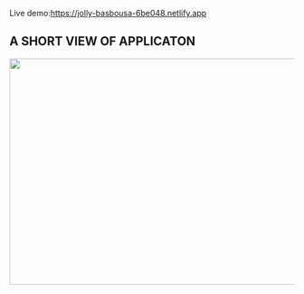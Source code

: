 
Live demo:https://jolly-basbousa-6be048.netlify.app

## A SHORT VIEW OF APPLICATON

<img src="[https://giphy.com/embed/97Dbq5pnLp4dM5WRWk](https://media.giphy.com/media/97Dbq5pnLp4dM5WRWk/giphy.gif)" width="800" height="400m" />

